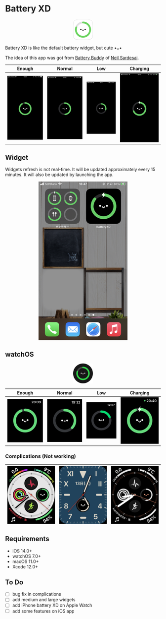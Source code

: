 # Battery XD

<p align="center">
  <img src="materials/AppIcon.png" height=64 />
</p>

Battery XD is like the default battery widget, but cute •ᴗ•

The idea of this app was got from [Battery Buddy](https://batterybuddy.app) of [Neil Sardesai](https://twitter.com/neilsardesai/status/1358077388303831041).

| Enough | Normal | Low | Charging |
| :-------: | :-------: | :----: | :---------: |
| ![](materials/smile-face.PNG) | ![](materials/normal-face.PNG) | ![](materials/sad-face.PNG) | ![](materials/charging.PNG) |

## Widget
Widgets refresh is not real-time. It will be updated approximately every 15 minutes. It will also be updated by launching the app.

<p align="center">
  <img src="materials/widget-small.PNG" height=512 />
</p>


## watchOS
<p align="center">
  <img src="materials/WatchAppIcon.png" height=64 />
</p>

| Enough | Normal | Low | Charging |
| :-------: | :-------: | :----: | :---------: |
| ![](materials/watch-smile-face.PNG) | ![](materials/watch-normal-face.PNG) | ![](materials/watch-sad-face.png) | ![](materials/watch-charging.PNG) |

### Complications (Not working)


| ![](materials/complications-1.PNG) | ![](materials/complications-2.PNG) | ![](materials/complications-3.PNG) |
| :-----: | :-----: | :-----: |


## Requirements
- iOS 14.0+
- watchOS 7.0+
- macOS 11.0+
- Xcode 12.0+

## To Do
- [ ] bug fix in complications
- [ ] add medium and large widgets
- [ ] add iPhone battery XD on Apple Watch
- [ ] add some features on iOS app